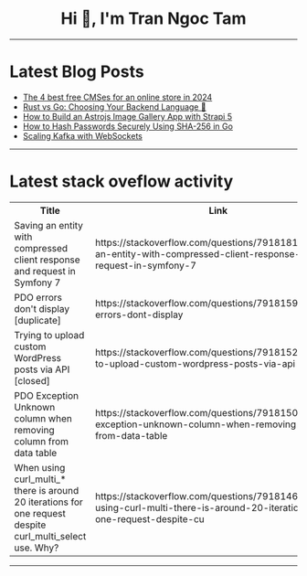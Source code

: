 <h1 align="center">Hi 👋, I'm Tran Ngoc Tam</h1>

---

# Latest Blog Posts 
<!-- BLOG-POST-LIST:START -->
- [The 4 best free CMSes for an online store in 2024](https://dev.to/ispmanager/the-4-best-free-cmses-for-an-online-store-in-2024-36n1)
- [Rust vs Go: Choosing Your Backend Language 🚀](https://dev.to/learngo/rust-vs-go-choosing-your-backend-language-32ol)
- [How to Build an Astrojs Image Gallery App with Strapi 5](https://dev.to/strapi/how-to-build-an-astrojs-image-gallery-app-with-strapi-5-3kmk)
- [How to Hash Passwords Securely Using SHA-256 in Go](https://dev.to/somulo/how-to-hash-passwords-securely-using-sha-256-in-go-39ce)
- [Scaling Kafka with WebSockets](https://dev.to/ably/scaling-kafka-with-websockets-2m1f)
<!-- BLOG-POST-LIST:END -->

---

# Latest stack oveflow activity
<table>
  <tr><th>Title</th><th>Link</th></tr>
  <!-- STACKOVERFLOW:START --><tr><td>Saving an entity with compressed client response and request in Symfony 7</td><td>https://stackoverflow.com/questions/79181813/saving-an-entity-with-compressed-client-response-and-request-in-symfony-7</td></tr><tr><td>PDO errors don&#39;t display [duplicate]</td><td>https://stackoverflow.com/questions/79181590/pdo-errors-dont-display</td></tr><tr><td>Trying to upload custom WordPress posts via API [closed]</td><td>https://stackoverflow.com/questions/79181520/trying-to-upload-custom-wordpress-posts-via-api</td></tr><tr><td>PDO Exception Unknown column when removing column from data table</td><td>https://stackoverflow.com/questions/79181508/pdo-exception-unknown-column-when-removing-column-from-data-table</td></tr><tr><td>When using curl_multi_* there is around 20 iterations for one request despite curl_multi_select use. Why?</td><td>https://stackoverflow.com/questions/79181460/when-using-curl-multi-there-is-around-20-iterations-for-one-request-despite-cu</td></tr><!-- STACKOVERFLOW:END -->
</table>

---


